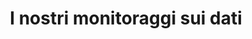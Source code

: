 ---
layout: blog
title: 'I nostri monitoraggi sui dati'
slug: monitoraggio
redirect_from:
- /monitoraggio
---